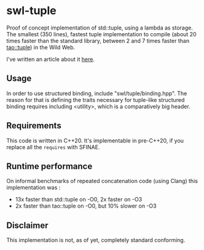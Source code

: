 # swl-tuple
Proof of concept implementation of std::tuple, using a lambda as storage. The smallest (350 lines), fastest tuple implementation to compile (about 20 times faster than the standard library, between 2 and 7 times faster than [tao::tuple](https://github.com/taocpp/tuple)) in the Wild Web. 

I've written an article about it [here](https://groundswellaudio.github.io/posts/cpp_lambda_tuple/).

## Usage

In order to use structured binding, include "swl/tuple/binding.hpp". The reason for that is defining the traits necessary for tuple-like structured binding requires including \<utility>\, which is a comparatively big header. 

## Requirements

This code is written in C++20. It's implementable in pre-C++20, if you replace all the `requires` with SFINAE.

## Runtime performance

On informal benchmarks of repeated concatenation code (using Clang) this implementation was : 
* 13x faster than std::tuple on -O0, 2x faster on -O3
* 2x faster than tao::tuple on -O0, but 10% slower on -O3

## Disclaimer 

This implementation is not, as of yet, completely standard conforming. 
